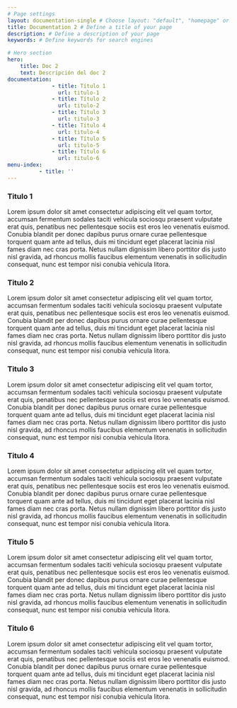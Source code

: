 ```yaml
---
# Page settings
layout: documentation-single # Choose layout: "default", "homepage" or "documentation-archive"
title: Documentation 2 # Define a title of your page
description: # Define a description of your page
keywords: # Define keywords for search engines

# Hero section
hero:
    title: Doc 2
    text: Descripción del doc 2
documentation:
              - title: Título 1
                url: titulo-1
              - title: Título 2
                url: titulo-2
              - title: Título 3
                url: titulo-3
              - title: Título 4
                url: titulo-4
              - title: Título 5
                url: titulo-5
              - title: Título 6
                url: titulo-6
menu-index:
          - title: ''
---
```


### Titulo 1
Lorem ipsum dolor sit amet consectetur adipiscing elit vel quam tortor, accumsan fermentum sodales taciti vehicula sociosqu praesent vulputate erat quis, penatibus nec pellentesque sociis est eros leo venenatis euismod. Conubia blandit per donec dapibus purus ornare curae pellentesque torquent quam ante ad tellus, duis mi tincidunt eget placerat lacinia nisl fames diam nec cras porta. Netus nullam dignissim libero porttitor dis justo nisl gravida, ad rhoncus mollis faucibus elementum venenatis in sollicitudin consequat, nunc est tempor nisi conubia vehicula litora.

### Titulo 2
Lorem ipsum dolor sit amet consectetur adipiscing elit vel quam tortor, accumsan fermentum sodales taciti vehicula sociosqu praesent vulputate erat quis, penatibus nec pellentesque sociis est eros leo venenatis euismod. Conubia blandit per donec dapibus purus ornare curae pellentesque torquent quam ante ad tellus, duis mi tincidunt eget placerat lacinia nisl fames diam nec cras porta. Netus nullam dignissim libero porttitor dis justo nisl gravida, ad rhoncus mollis faucibus elementum venenatis in sollicitudin consequat, nunc est tempor nisi conubia vehicula litora.

### Titulo 3
Lorem ipsum dolor sit amet consectetur adipiscing elit vel quam tortor, accumsan fermentum sodales taciti vehicula sociosqu praesent vulputate erat quis, penatibus nec pellentesque sociis est eros leo venenatis euismod. Conubia blandit per donec dapibus purus ornare curae pellentesque torquent quam ante ad tellus, duis mi tincidunt eget placerat lacinia nisl fames diam nec cras porta. Netus nullam dignissim libero porttitor dis justo nisl gravida, ad rhoncus mollis faucibus elementum venenatis in sollicitudin consequat, nunc est tempor nisi conubia vehicula litora.

### Titulo 4
Lorem ipsum dolor sit amet consectetur adipiscing elit vel quam tortor, accumsan fermentum sodales taciti vehicula sociosqu praesent vulputate erat quis, penatibus nec pellentesque sociis est eros leo venenatis euismod. Conubia blandit per donec dapibus purus ornare curae pellentesque torquent quam ante ad tellus, duis mi tincidunt eget placerat lacinia nisl fames diam nec cras porta. Netus nullam dignissim libero porttitor dis justo nisl gravida, ad rhoncus mollis faucibus elementum venenatis in sollicitudin consequat, nunc est tempor nisi conubia vehicula litora.

### Titulo 5
Lorem ipsum dolor sit amet consectetur adipiscing elit vel quam tortor, accumsan fermentum sodales taciti vehicula sociosqu praesent vulputate erat quis, penatibus nec pellentesque sociis est eros leo venenatis euismod. Conubia blandit per donec dapibus purus ornare curae pellentesque torquent quam ante ad tellus, duis mi tincidunt eget placerat lacinia nisl fames diam nec cras porta. Netus nullam dignissim libero porttitor dis justo nisl gravida, ad rhoncus mollis faucibus elementum venenatis in sollicitudin consequat, nunc est tempor nisi conubia vehicula litora.

### Titulo 6
Lorem ipsum dolor sit amet consectetur adipiscing elit vel quam tortor, accumsan fermentum sodales taciti vehicula sociosqu praesent vulputate erat quis, penatibus nec pellentesque sociis est eros leo venenatis euismod. Conubia blandit per donec dapibus purus ornare curae pellentesque torquent quam ante ad tellus, duis mi tincidunt eget placerat lacinia nisl fames diam nec cras porta. Netus nullam dignissim libero porttitor dis justo nisl gravida, ad rhoncus mollis faucibus elementum venenatis in sollicitudin consequat, nunc est tempor nisi conubia vehicula litora.
